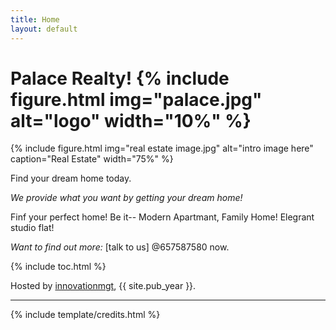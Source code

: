 ```yaml
---
title: Home
layout: default
---
```


#   Palace Realty!   {% include figure.html img="palace.jpg" alt="logo" width="10%" %}

{% include figure.html img="real estate image.jpg" alt="intro image here" caption="Real Estate" width="75%" %}

Find your dream home today.

*We provide what you want by getting your dream home!*

Finf your perfect home! Be it--
Modern Apartmant, Family Home!
Elegrant studio flat!

*Want to find out more:* [talk to us] @657587580 now.

{% include toc.html %}

Hosted by [innovationmgt](https://buildhugo.netlify.app), {{ site.pub_year }}.

------

{% include template/credits.html %}
